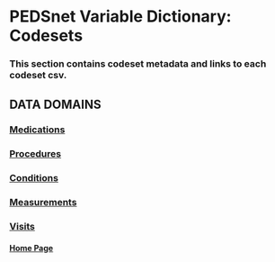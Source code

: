 # PEDSnet Variable Dictionary: Codesets

### This section contains codeset metadata and links to each codeset csv.

## DATA DOMAINS


### [Medications](https://pedsnet.github.io/Variable-Dictionary/pages/medications_landing.html)


### [Procedures](https://pedsnet.github.io/Variable-Dictionary/pages/procedures_landing.html)


### [Conditions](https://pedsnet.github.io/Variable-Dictionary/pages/conditions_landing.html)


### [Measurements](https://pedsnet.github.io/Variable-Dictionary/pages/measurements_landing.html)


### [Visits](https://pedsnet.github.io/Variable-Dictionary/pages/visits_landing.html)


#### [Home Page](https://pedsnet.github.io/Variable-Dictionary/)
